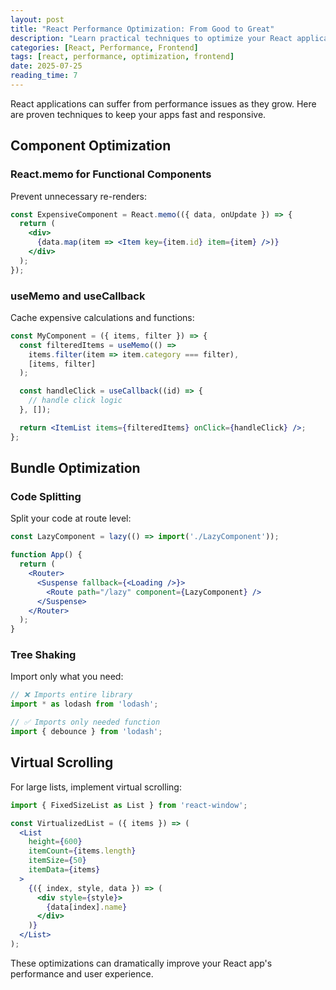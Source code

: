 ```yaml
---
layout: post
title: "React Performance Optimization: From Good to Great"
description: "Learn practical techniques to optimize your React applications, from component optimization to bundle splitting strategies"
categories: [React, Performance, Frontend]
tags: [react, performance, optimization, frontend]
date: 2025-07-25
reading_time: 7
---
```


React applications can suffer from performance issues as they grow. Here are proven techniques to keep your apps fast and responsive.

## Component Optimization

### React.memo for Functional Components
Prevent unnecessary re-renders:

```jsx
const ExpensiveComponent = React.memo(({ data, onUpdate }) => {
  return (
    <div>
      {data.map(item => <Item key={item.id} item={item} />)}
    </div>
  );
});
```

### useMemo and useCallback
Cache expensive calculations and functions:

```jsx
const MyComponent = ({ items, filter }) => {
  const filteredItems = useMemo(() => 
    items.filter(item => item.category === filter),
    [items, filter]
  );

  const handleClick = useCallback((id) => {
    // handle click logic
  }, []);

  return <ItemList items={filteredItems} onClick={handleClick} />;
};
```

## Bundle Optimization

### Code Splitting
Split your code at route level:

```jsx
const LazyComponent = lazy(() => import('./LazyComponent'));

function App() {
  return (
    <Router>
      <Suspense fallback={<Loading />}>
        <Route path="/lazy" component={LazyComponent} />
      </Suspense>
    </Router>
  );
}
```

### Tree Shaking
Import only what you need:

```jsx
// ❌ Imports entire library
import * as lodash from 'lodash';

// ✅ Imports only needed function
import { debounce } from 'lodash';
```

## Virtual Scrolling

For large lists, implement virtual scrolling:

```jsx
import { FixedSizeList as List } from 'react-window';

const VirtualizedList = ({ items }) => (
  <List
    height={600}
    itemCount={items.length}
    itemSize={50}
    itemData={items}
  >
    {({ index, style, data }) => (
      <div style={style}>
        {data[index].name}
      </div>
    )}
  </List>
);
```

These optimizations can dramatically improve your React app's performance and user experience.
